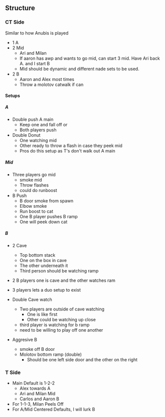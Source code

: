 
## Structure

### CT Side
Similar to how Anubis is played
- 1 A
- 2 Mid
	- Ari and Milan
	- If aaron has awp and wants to go mid, can start 3 mid. Have Ari back A. and I start B
	- Mid should be dynamic and different nade sets to be used.
- 2 B 
	- Aaron and Alex most times
	- Throw a molotov catwalk if can
#### Setups
##### A
- Double push A main
	- Keep one and fall off or
	- Both players push
- Double Donut
	- One watching mid
	- Other ready to throw a flash in case they peek mid
	- Pros do this setup as T's don't walk out A main 
##### Mid 
- Three players go mid 
	- smoke mid
	- Throw flashes 
	- could do runboost 
- B Push
	- B door smoke from spawn
	- Elbow smoke
	- Run boost to cat
	- One B player pushes B ramp
	- One will peek down cat 

##### B 
- 2 Cave 
	- Top bottom stack
	- One on the box in cave
	- The other underneath it 
	- Third person should be watching ramp 
- 2 B players one is cave and the other watches ram
- 3 players lets a duo setup to exist 

- Double Cave watch
	- Two players are outside of cave watching
		- One is like first
		- Other could be watching up close
	- third player is watching for b ramp 
	- need to be willing to play off one another 
- Aggresive B
	- smoke off B door
	- Molotov bottom ramp (double)
		- Should be one left side door and the other on the right 

### T Side

- Main Default is 1-2-2
	- Alex towards A
	- Ari and Milan Mid
	- Carlos and Aaron B
- For 1-1-3, Milan Peels Off
- For A/Mid Centered Defaults, I will lurk B
